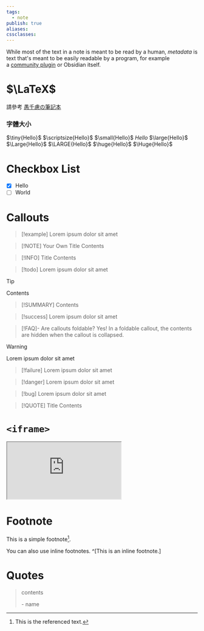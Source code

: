 ```yaml
---
tags:
  - note
publish: true
aliases: 
cssclasses:
---
```


While most of the text in a note is meant to be read by a human, _metadata_ is text that's meant to be easily readable by a program, for example a [community plugin](https://help.obsidian.md/Extending+Obsidian/Community+plugins) or Obsidian itself.

# $\LaTeX$

請參考 [愚千慮の筆記本](<https://hackmd.io/@RintarouTW/%E6%84%9A%E5%8D%83%E6%85%AE%E3%81%AE%E7%AD%86%E8%A8%98%E6%9C%AC/%2F%40RintarouTW%2FLaTeX_%25E8%25AA%259E%25E6%25B3%2595%25E7%25AD%2586%25E8%25A8%2598>)

### 字體大小

$\tiny{Hello}$ $\scriptsize{Hello}$ $\small{Hello}$ $Hello$ $\large{Hello}$ $\Large{Hello}$ $\LARGE{Hello}$ $\huge{Hello}$ $\Huge{Hello}$

# Checkbox List

- [x] Hello
- [ ] World

# Callouts

> [!example]
> Lorem ipsum dolor sit amet

> [!NOTE] Your Own Title
> Contents

> [!INFO] Title
> Contents

> [!todo]
> Lorem ipsum dolor sit amet

> [!TIP]
> Contents

> [!SUMMARY]
> Contents

> [!success]
> Lorem ipsum dolor sit amet

> [!FAQ]- Are callouts foldable?
> Yes! In a foldable callout, the contents are hidden when the callout is collapsed.

> [!warning]
> Lorem ipsum dolor sit amet

> [!failure]
> Lorem ipsum dolor sit amet

> [!danger]
> Lorem ipsum dolor sit amet

> [!bug]
> Lorem ipsum dolor sit amet

> [!QUOTE] Title
> Contents

# `<iframe>`

<iframe src="https://jamison-chen.github.io/" style="aspect-ratio: 16/9" />

---

<iframe style="aspect-ratio: 16/9" src="https://www.youtube.com/embed/Atbl7D_yPug" title="YouTube video player" frameborder="0" allow="accelerometer; autoplay; clipboard-write; encrypted-media; gyroscope; picture-in-picture; web-share" allowfullscreen></iframe>

# Footnote

This is a simple footnote[^1].

You can also use inline footnotes. ^[This is an inline footnote.]

[^1]: This is the referenced text.

# Quotes

>contents
>
>\- name